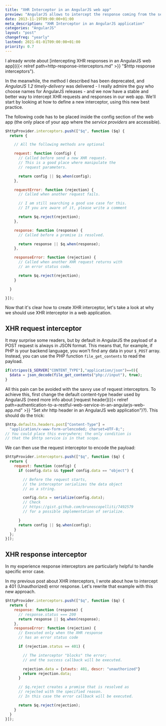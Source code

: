 ```yaml
---
title: "XHR Interceptor in an AngularJS web app"
preview: "AngularJS allows to intercept the response coming from the server."
date: 2013-11-19T09:00:00+01:00
meta_description: "XHR Interceptor in an AngularJS application"
categories: "AngularJS"
layout: "post"
changefreq: "yearly"
lastmod: 2021-01-01T09:00:00+01:00
priority: 0.7
---
```


I already wrote about [intercepting XHR responses in an AngularJS web app]({{< relref path=http-response-interceptors.md" >}} "$http response interceptors"). 

In the meanwhile, the method I described has been deprecated, and  *AngularJS 1.2 timely-delivery* was delivered - I really admire the guy who choose names for AngularJS releases - and we now have a stable and better way to intercept XHR requests and responses in our web app. We'll start by looking at how to define a new interceptor, using this new best practice.

The following code has to be placed inside the config section of the web app (the only place of your app where the *service providers* are accessible).

```js
$httpProvider.interceptors.push(["$q", function ($q) {
  return {

    // All the following methods are optional

    request: function (config) {
      // Called before send a new XHR request.
      // This is a good place where manipulate the
      // request parameters.

      return config || $q.when(config);
    },

    requestError: function (rejection) {
      // Called when another request fails.

      // I am still searching a good use case for this.
      // If you are aware of it, please write a comment

      return $q.reject(rejection);
    },

    response: function (response) {
      // Called before a promise is resolved.

      return response || $q.when(response);
    },

    responseError: function (rejection) {
      // Called when another XHR request returns with
      // an error status code.

      return $q.reject(rejection);
    }

  }

}]);
```

Now that it's clear how to create XHR interceptor, let's take a look at why we should use XHR interceptor in a web application.

## XHR request interceptor

It may surprise some readers, but by default in AngularJS the payload of a POST request is always in JSON format. This means that, for example, if PHP is your backend language, you won't find any data in your `$_POST` array. Instead, you can use the PHP function `file_get_contents` to read the payload.

```php
if(stripos($_SERVER["CONTENT_TYPE"],"application/json")==0){
  $data = json_decode(file_get_contents("php://input"), true);
}
```

All this pain can be avoided with the savvy use of request interceptors. To achieve this, first change the default content-type header used by AngularJS (need more info about [request header]({{< relref path=authentication-to-a-restful-web-service-in-an-angularjs-web-app.md" >}} "Set xhr http header in an AngularJS web application")?). This should do the trick:

```js
$http.defaults.headers.post["Content-Type"] = 
  "application/x-www-form-urlencoded; charset=UTF-8;";
// You could place this everywhere; the only condition is
// that the $http service is in that scope.
```

We can then use the request interceptor to encode the payload:

```js
$httpProvider.interceptors.push(["$q", function ($q) {
  return {
    request: function (config) {
      if (config.data && typeof config.data == "object") {

        // Before the request starts,
        // the interceptor serializes the data object
        // as a string.

        config.data = serialize(config.data);
        // Check
        // https://gist.github.com/brunoscopelliti/7492579
        // for a possible implementation of serialize.

      }
      return config || $q.when(config);
    }
  };
}]);
```

## XHR response interceptor

In my experience response interceptors are particularly helpful to handle specific error case.

In my previous post about XHR interceptors, I wrote about how to intercept a 401 (Unauthorized) error response. Let's rewrite that example with this new approach.

```js
$httpProvider.interceptors.push(["$q", function ($q) {
  return {
    response: function (response) {
      // response.status === 200
      return response || $q.when(response);
    },
    responseError: function (rejection) {
      // Executed only when the XHR response
      // has an error status code

      if (rejection.status == 401) {

        // The interceptor "blocks" the error;
        // and the success callback will be executed.

        rejection.data = {stauts: 401, descr: "unauthorized"}
        return rejection.data;
      }

      // $q.reject creates a promise that is resolved as
      // rejected with the specified reason.
      // In this case the error callback will be executed.

      return $q.reject(rejection);
    }
  }
}]);
```
